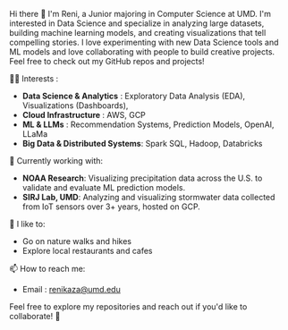 Hi there 👋 I'm Reni, a Junior majoring in Computer Science at UMD. I'm interested in Data Science and specialize in analyzing large datasets, building machine learning models, and creating visualizations that tell compelling stories. I love experimenting with new Data Science tools and ML models and love collaborating with people to build creative projects. Feel free to check out my GitHub repos and projects!

👩‍💻 Interests :
- **Data Science & Analytics** : Exploratory Data Analysis (EDA), Visualizations (Dashboards),  
- **Cloud Infrastructure** : AWS, GCP
- **ML & LLMs** : Recommendation Systems, Prediction Models, OpenAI, LLaMa
- **Big Data & Distributed Systems**: Spark SQL, Hadoop, Databricks


🔭 Currently working with:
- **NOAA Research**: Visualizing precipitation data across the U.S. to validate and evaluate ML prediction models.  
- **SIRJ Lab, UMD**: Analyzing and visualizing stormwater data collected from IoT sensors over 3+ years, hosted on GCP.  


💬 I like to:
- Go on nature walks and hikes
- Explore local restaurants and cafes 


📫 How to reach me:
- Email : renikaza@umd.edu

Feel free to explore my repositories and reach out if you'd like to collaborate! 🚀

